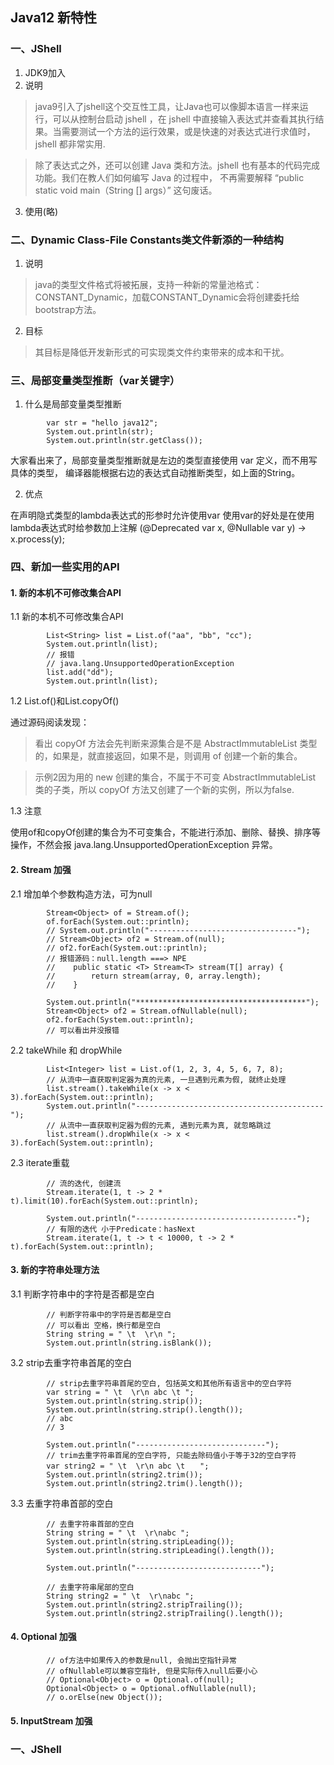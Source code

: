 ## Java12 新特性
### 一、JShell
1. JDK9加入
2. 说明
>java9引入了jshell这个交互性工具，让Java也可以像脚本语言一样来运行，可以从控制台启动 jshell ，在 jshell 
>中直接输入表达式并查看其执行结果。当需要测试一个方法的运行效果，或是快速的对表达式进行求值时，
>jshell 都非常实用.

>除了表达式之外，还可以创建 Java 类和方法。jshell 也有基本的代码完成功能。我们在教人们如何编写 Java 的过程中，
>不再需要解释 “public static void main（String [] args）” 这句废话。
3. 使用(略)
### 二、Dynamic Class-File Constants类文件新添的一种结构
1. 说明
>java的类型文件格式将被拓展，支持一种新的常量池格式：CONSTANT_Dynamic，加载CONSTANT_Dynamic会将创建委托给bootstrap方法。
2. 目标
>其目标是降低开发新形式的可实现类文件约束带来的成本和干扰。
### 三、局部变量类型推断（var关键字）
1. 什么是局部变量类型推断
``` 
        var str = "hello java12";
        System.out.println(str);
        System.out.println(str.getClass());
```

大家看出来了，局部变量类型推断就是左边的类型直接使用 var 定义，而不用写具体的类型，
编译器能根据右边的表达式自动推断类型，如上面的String。

2. 优点

在声明隐式类型的lambda表达式的形参时允许使用var
使用var的好处是在使用lambda表达式时给参数加上注解
(@Deprecated var x, @Nullable var y) -> x.process(y);

### 四、新加一些实用的API
#### 1. 新的本机不可修改集合API
1.1 新的本机不可修改集合API
``` 
        List<String> list = List.of("aa", "bb", "cc");
        System.out.println(list);
        // 报错
        // java.lang.UnsupportedOperationException
        list.add("dd");
        System.out.println(list);
```

1.2 List.of()和List.copyOf()

通过源码阅读发现：

>看出 copyOf 方法会先判断来源集合是不是 AbstractImmutableList 类型的，如果是，就直接返回，如果不是，则调用 of 创建一个新的集合。

>示例2因为用的 new 创建的集合，不属于不可变 AbstractImmutableList 类的子类，所以 copyOf 方法又创建了一个新的实例，所以为false.

1.3 注意

使用of和copyOf创建的集合为不可变集合，不能进行添加、删除、替换、排序等操作，不然会报 java.lang.UnsupportedOperationException 异常。

#### 2. Stream 加强
2.1 增加单个参数构造方法，可为null
``` 
        Stream<Object> of = Stream.of();
        of.forEach(System.out::println);
        // System.out.println("---------------------------------");
        // Stream<Object> of2 = Stream.of(null);
        // of2.forEach(System.out::println);
        // 报错源码：null.length ===> NPE
        //    public static <T> Stream<T> stream(T[] array) {
        //        return stream(array, 0, array.length);
        //    }

        System.out.println("**************************************");
        Stream<Object> of2 = Stream.ofNullable(null);
        of2.forEach(System.out::println);
        // 可以看出并没报错
```
2.2 takeWhile 和 dropWhile
``` 
        List<Integer> list = List.of(1, 2, 3, 4, 5, 6, 7, 8);
        // 从流中一直获取判定器为真的元素, 一旦遇到元素为假, 就终止处理
        list.stream().takeWhile(x -> x < 3).forEach(System.out::println);
        System.out.println("------------------------------------------");
        // 从流中一直获取判定器为假的元素, 遇到元素为真, 就忽略跳过
        list.stream().dropWhile(x -> x < 3).forEach(System.out::println);
```
2.3 iterate重载

``` 
        // 流的迭代, 创建流
        Stream.iterate(1, t -> 2 * t).limit(10).forEach(System.out::println);

        System.out.println("------------------------------------");
        // 有限的迭代 小于Predicate：hasNext
        Stream.iterate(1, t -> t < 10000, t -> 2 * t).forEach(System.out::println);
```

#### 3. 新的字符串处理方法

3.1 判断字符串中的字符是否都是空白

``` 
        // 判断字符串中的字符是否都是空白
        // 可以看出 空格，换行都是空白
        String string = " \t  \r\n ";
        System.out.println(string.isBlank());
```

3.2 strip去重字符串首尾的空白

``` 
        // strip去重字符串首尾的空白, 包括英文和其他所有语言中的空白字符
        var string = " \t  \r\n abc \t ";
        System.out.println(string.strip());
        System.out.println(string.strip().length());
        // abc
        // 3

        System.out.println("-----------------------------");
        // trim去重字符串首尾的空白字符, 只能去除码值小于等于32的空白字符
        var string2 = " \t  \r\n abc \t　　";
        System.out.println(string2.trim());
        System.out.println(string2.trim().length());
```

3.3 去重字符串首部的空白

``` 
        // 去重字符串首部的空白
        String string = " \t  \r\nabc ";
        System.out.println(string.stripLeading());
        System.out.println(string.stripLeading().length());

        System.out.println("----------------------------");

        // 去重字符串尾部的空白
        String string2 = " \t  \r\nabc ";
        System.out.println(string2.stripTrailing());
        System.out.println(string2.stripTrailing().length());
```

#### 4. Optional 加强

``` 
        // of方法中如果传入的参数是null, 会抛出空指针异常
        // ofNullable可以兼容空指针, 但是实际传入null后要小心
        // Optional<Object> o = Optional.of(null);
        Optional<Object> o = Optional.ofNullable(null);
        // o.orElse(new Object());
```

#### 5. InputStream 加强






















### 一、JShell



































